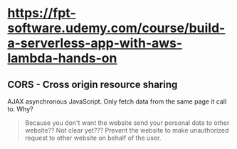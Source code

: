 # <https://fpt-software.udemy.com/course/build-a-serverless-app-with-aws-lambda-hands-on>

## CORS - Cross origin resource sharing

AJAX asynchronous JavaScript. Only fetch data from the same page it call to. Why?

> Because you don't want the website send your personal data to other website?? Not clear yet??? Prevent the website to make unauthorized request to other website on behalf of the user.
